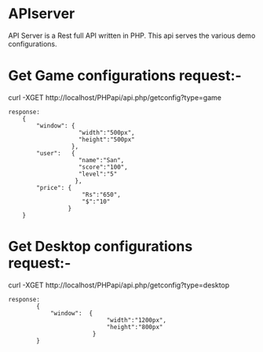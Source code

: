 # APIserver
API Server is a Rest full API written in PHP. This api serves the various demo configurations.



Get Game configurations request:-
================================

curl -XGET http://localhost/PHPapi/api.php/getconfig?type=game

    response:
        {
            "window": {
                        "width":"500px",
                        "height":"500px"
                      },
            "user":   {
                        "name":"San",
                        "score":"100",
                        "level":"5"
                       },
            "price": {
                         "Rs":"650",
                         "$":"10"
                     }
        }


Get Desktop configurations request:-
================================

curl -XGET http://localhost/PHPapi/api.php/getconfig?type=desktop

    response:
            {
                "window":  {
                                "width":"1200px",
                                "height":"800px"
                            }
            }